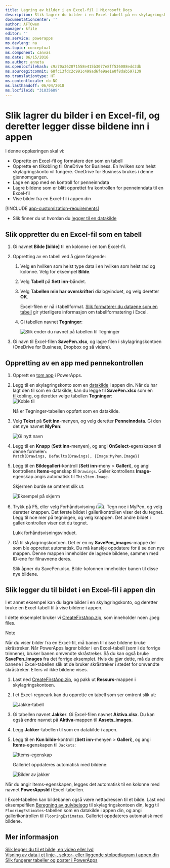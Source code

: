 ```yaml
---
title: Lagring av bilder i en Excel-fil | Microsoft Docs
description: Slik lagrer du bilder i en Excel-tabell på en skylagringskonto
documentationcenter: ''
author: AFTOwen
manager: kfile
editor: ''
ms.service: powerapps
ms.devlang: na
ms.topic: conceptual
ms.component: canvas
ms.date: 06/15/2016
ms.author: anneta
ms.openlocfilehash: c9a70a362071558e415b3077e8ff536088edd2db
ms.sourcegitcommit: 68fc13fdc2c991c499ad6fe9ae1e0f8dab597139
ms.translationtype: HT
ms.contentlocale: nb-NO
ms.lasthandoff: 06/04/2018
ms.locfileid: "31835689"
---
```

# <a name="how-to-save-images-in-an-excel-file-and-then-add-these-images-to-your-app"></a>Slik lagrer du bilder i en Excel-fil, og deretter legger disse bildene inn i appen

I denne opplæringen skal vi:

* Opprette en Excel-fil og formatere den som en tabell
* Opprette en tilkobling til OneDrive for Business. En hvilken som helst skylagringskonto vil fungere. OneDrive for Business brukes i denne gjennomgangen.
* Lage en app med en kontroll for penneinndata
* Lagre bildene som er blitt opprettet fra kontrollen for penneinndata til en Excel-fil
* Vise bilder fra en Excel-fil i appen din

[!INCLUDE [app-customization-requirements](../../includes/app-customization-requirements.md)]
* Slik finner du ut hvordan du [legger til en datakilde](add-data-connection.md)

## <a name="create-the-excel-file-as-a-table"></a>Slik oppretter du en Excel-fil som en tabell

1. Gi navnet **Bilde [bilde]** til en kolonne i en tom Excel-fil.
2. Oppretting av en tabell ved å gjøre følgende:    
   
   1. Velg en hvilken som helst type data i en hvilken som helst rad og kolonne. Velg for eksempel **Bilde**.
   2. Velg **Tabell** på **Sett inn**-båndet.
   3. Velg **Tabellen min har overskrifter**i dialogvinduet, og velg deretter **OK**.
      
      Excel-filen er nå i tabellformat. [Slik formaterer du dataene som en tabell](https://support.office.com/article/Format-an-Excel-table-6789619F-C889-495C-99C2-2F971C0E2370) gir ytterligere informasjon om tabellformatering i Excel.
   4. Gi tabellen navnet **Tegninger**:  
      
      ![Slik ender du navnet på tabellen til Tegninger](./media/tutorial-working-with-images-in-excel/drawings-table.png)
3. Gi navn til Excel-filen **SavePen.xlsx**, og lagre filen i skylagringskontoen (OneDrive for Business, Dropbox og så videre).

## <a name="create-an-app-with-the-pen-control"></a>Oppretting av en app med pennekontrollen
1. Opprett en [tom app](get-started-create-from-blank.md) i PowerApps.
2. Legg til en skylagringskonto som en [datakilde](add-data-connection.md) i appen din. Når du har lagt den til som en datakilde, kan du legge til **SavePen.xlsx** som en tilkobling, og deretter velge tabellen **Tegninger**:  
   ![Koble til](./media/tutorial-working-with-images-in-excel/savepen.png)  
   
   Nå er Tegninger-tabellen oppført som en datakilde.
3. Velg **Tekst** på **Sett inn**-menyen, og velg deretter **Penneinndata**. Gi den det nye navnet **MyPen**:  
   
   ![Gi nytt navn](./media/tutorial-working-with-images-in-excel/rename-mypen.png)
4. Legg til en **Knapp** (**Sett inn**-menyen), og angi **OnSelect**-egenskapen til denne formelen:  
   `Patch(Drawings, Defaults(Drawings), {Image:MyPen.Image})`
5. Legg til en **Bildegalleri**-kontroll (**Sett inn**-meny > **Galleri**), og angi kontrollens **Items**-egenskap til `Drawings`. Gallerikontrollens **Image**-egenskap angis automatisk til `ThisItem.Image`.
   
   Skjermen burde se omtrent slik ut:  
   
   ![Eksempel på skjerm](./media/tutorial-working-with-images-in-excel/screen.png)  
6. Trykk på F5, eller velg Forhåndsvisning (![](./media/tutorial-working-with-images-in-excel/preview.png)). Tegn noe i MyPen, og velg deretter knappen. Det første bildet i gallerikontrollen viser det du tegnet. Legg til noe mer på tegningen, og velg knappen. Det andre bildet i gallerikontrollen viser det du tegnet.
   
   Lukk forhåndsvisningsvinduet.
7. Gå til skylagringskontoen. Det er en ny **SavePen_images**-mappe der som ble opprettet automatisk. Du må kanskje oppdatere for å se den nye mappen. Denne mappen inneholder de lagrede bildene, sammen med ID-ene for filnavnene deres.
   
    Slik åpner du SavePen.xlsx. Bilde-kolonnen inneholder banen til disse nye bildene.

## <a name="add-the-image-in-an-excel-file-to-your-app"></a>Slik legger du til bildet i en Excel-fil i appen din
I et annet eksempel kan du lagre bilder i en skylagringskonto, og deretter bruke en Excel-tabell til å vise bildene i appen.

I dette eksemplet bruker vi [CreateFirstApp.zip](http://pwrappssamples.blob.core.windows.net/samples/CreateFirstApp.zip), som inneholder noen .jpeg files.

> [!NOTE]
> Når du viser bilder fra en Excel-fil, må banen til disse bildene bruke skråstreker. Når PowerApps lagrer bilder i en Excel-tabell (som i de forrige trinnene), bruker banen omvendte skråstreker. Så du kan også bruke **SavePen_images** fra det forrige eksemplet. Hvis du gjør dette, må du endre banene i Excel-tabellen slik at de bruker skråstreker i stedet for omvendte skråstreker. Ellers vil ikke bildene vises.  

1. Last ned [CreateFirstApp.zip](http://pwrappssamples.blob.core.windows.net/samples/CreateFirstApp.zip), og pakk ut **Ressurs**-mappen i skylagringskontoen.
2. I et Excel-regneark kan du opprette en tabell som ser omtrent slik ut:
   
    ![Jakke-tabell](./media/tutorial-working-with-images-in-excel/jackets.png)
3. Gi tabellen navnet **Jakker**. Gi Excel-filen navnet **Aktiva.xlsx**. Du kan også endre navnet på **Aktiva**-mappen til **Assets_images**.
4. Legg **Jakker**-tabellen til som en datakilde i appen.  
5. Legg til en **Kun bilde**-kontroll (**Sett inn**-menyen > **Galleri**), og angi **Items**-egenskapen til `Jackets`:  
   
    ![Items-egenskap](./media/tutorial-working-with-images-in-excel/items-jackets.png)
   
    Galleriet oppdateres automatisk med bildene:  
   
    ![Bilder av jakker](./media/tutorial-working-with-images-in-excel/images.png)

Når du angir Items-egenskapen, legges det automatisk til en kolonne med navnet **PowerAppsId** i Excel-tabellen.

I Excel-tabellen kan bildebanen også være nettadressen til et bilde. Last ned eksempelfilen [Beregning av gulvbelegg](http://pwrappssamples.blob.core.windows.net/samples/FlooringEstimates.xlsx) til skylagringskontoen din, legg til `FlooringEstimates`-tabellen som en datakilde i appen din, og angi gallerikontrollen til `FlooringEstimates`. Galleriet oppdateres automatisk med bildene.

## <a name="learn-more"></a>Mer informasjon
[Slik legger du til et bilde, en video eller lyd](add-images-pictures-audio-video.md)  
[Visning av data i et linje-, sektor- eller liggende stolpediagram i appen din](use-line-pie-bar-chart.md)  
[Slik fungerer tabeller og poster i PowerApps](working-with-tables.md)


